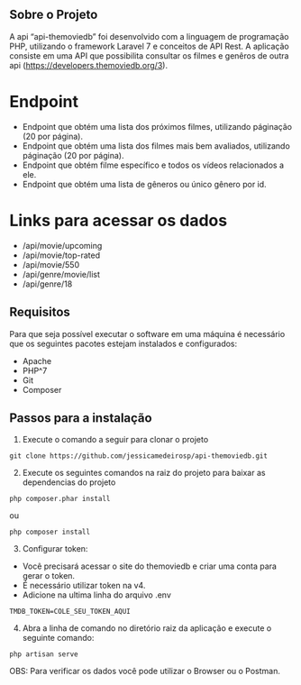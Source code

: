 ## Sobre o Projeto

A api “api-themoviedb” foi desenvolvido com a linguagem de programação PHP, utilizando o framework Laravel 7 e conceitos de API Rest. A aplicação consiste em uma API que possibilita consultar os filmes e genêros de outra api (https://developers.themoviedb.org/3).

# Endpoint

- Endpoint que obtém uma lista dos próximos filmes, utilizando páginação (20 por página).
- Endpoint que obtém uma lista dos filmes mais bem avaliados, utilizando páginação (20 por página).
- Endpoint que obtém filme específico e todos os vídeos relacionados a ele.
- Endpoint que obtém uma lista de gêneros ou único gênero por id.

# Links para acessar os dados

- /api/movie/upcoming
- /api/movie/top-rated
- /api/movie/550
- /api/genre/movie/list
- /api/genre/18

## Requisitos

Para que seja possível executar o software em uma máquina é necessário que os seguintes pacotes estejam instalados e configurados:

- Apache
- PHP^7
- Git
- Composer

## Passos para a instalação

1. Execute o comando a seguir para clonar o projeto

```
git clone https://github.com/jessicamedeirosp/api-themoviedb.git
```

2. Execute os seguintes comandos na raiz do projeto para baixar as dependencias do projeto

```
php composer.phar install
```

ou 

```
php composer install
```

3. Configurar token:
- Você precisará acessar o site do themoviedb e criar uma conta para gerar o token. 
- É necessário utilizar token na v4. 
- Adicione na ultima linha do arquivo .env

```
TMDB_TOKEN=COLE_SEU_TOKEN_AQUI
```

4. Abra a linha de comando no diretório raiz da aplicação e execute o seguinte comando:

```
php artisan serve
```

OBS: Para verificar os dados você pode utilizar o Browser ou o Postman.


